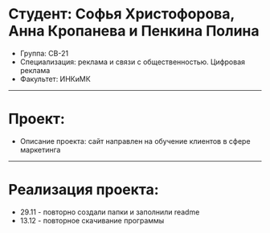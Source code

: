 # Студент: Софья Христофорова, Анна Кропанева и Пенкина Полина
- Группа: СВ-21
- Специализация: реклама и связи с общественностью. Цифровая реклама
- Факультет: ИНКиМК
---
# Проект: 
- Описание проекта: сайт направлен на обучение клиентов в сфере маркетинга
---
# Реализация проекта:
- 29.11 - повторно создали папки и заполнили readme
- 13.12 - повторное скачивание программы

